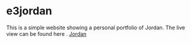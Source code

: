# e3jordan
This is a simple website showing a personal portfolio of Jordan. The live view can be found here . [Jordan](http://jordanweb.bitballoon.com/)

